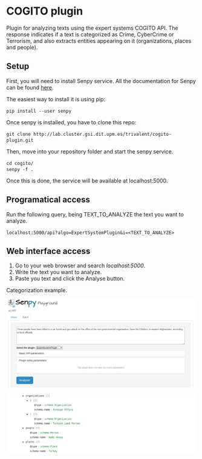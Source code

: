 # COGITO plugin

Plugin for analyzing texts using the expert systems COGITO API. The response indicates if a text is categorized as Crime, CyberCrime or Terrorism, and also extracts entities appearing on it (organizations, places and people).


## Setup

First, you will need to install Senpy service. All the documentation for Senpy can be found [here](http://senpy.readthedocs.io/en/latest/).

The easiest way to install it is using pip:

```
pip install --user senpy
```

Once senpy is installed, you have to clone this repo:

```
git clone http://lab.cluster.gsi.dit.upm.es/trivalent/cogito-plugin.git
```

Then, move into your repository folder and start the senpy service.

``` 
cd cogito/
senpy -f .
```

Once this is done, the service will be available at localhost:5000.

## Programatical access

Run the following query, being TEXT_TO_ANALYZE the text you want to analyze.

```
localhost:5000/api?algo=ExpertSystemPlugin&i=<TEXT_TO_ANALYZE>
``` 

## Web interface access

1. Go to your web browser and search _localhost:5000_.
2. Write the text you want to analyze.
3. Paste you text and click the Analyse button.


Categorization example.

![alt text](images/expert3.png "Search categorization")

![alt text](images/expert2.png "Entity extraction response")


